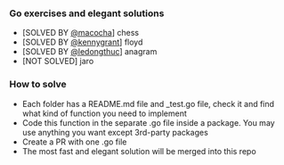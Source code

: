 ### Go exercises and elegant solutions

 - [SOLVED BY [@macocha](https://github.com/macocha)] chess
 - [SOLVED BY [@kennygrant](https://github.com/kennygrant)] floyd
 - [SOLVED BY [@ledongthuc](https://github.com/ledongthuc)] anagram
 - [NOT SOLVED] jaro

### How to solve

 - Each folder has a README.md file and _test.go file, check it and find what kind of function you need to implement
 - Code this function in the separate .go file inside a package. You may use anything you want except 3rd-party packages
 - Create a PR with one .go file
 - The most fast and elegant solution will be merged into this repo
